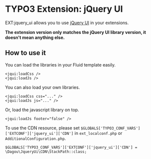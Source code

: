 # TYPO3 Extension: jQuery UI

EXT:jquery_ui allows you to use [jQuery UI](https://jqueryui.com/) in your extensions.

**The extension version only matches the jQuery UI library version, it doesn't mean anything else.**

## How to use it
You can load the libraries in your Fluid template easily.

    <jqui:loadCss />
    <jqui:loadJs />

You can also load your own libraries.

    <jqui:loadCss css="..." />
    <jqui:loadJs js="..." />
    
Or, load the javascript library on top.

    <jqui:loadJs footer="false" />
    
To use the CDN resource, please set `$GLOBALS['TYPO3_CONF_VARS']['EXTCONF']['jquery_ui']['CDN']` in `ext_localconf.php` or `AdditionalConfiguration.php`.

    $GLOBALS['TYPO3_CONF_VARS']['EXTCONF']['jquery_ui']['CDN'] = \Dagou\JqueryUi\CDN\StackPath::class;